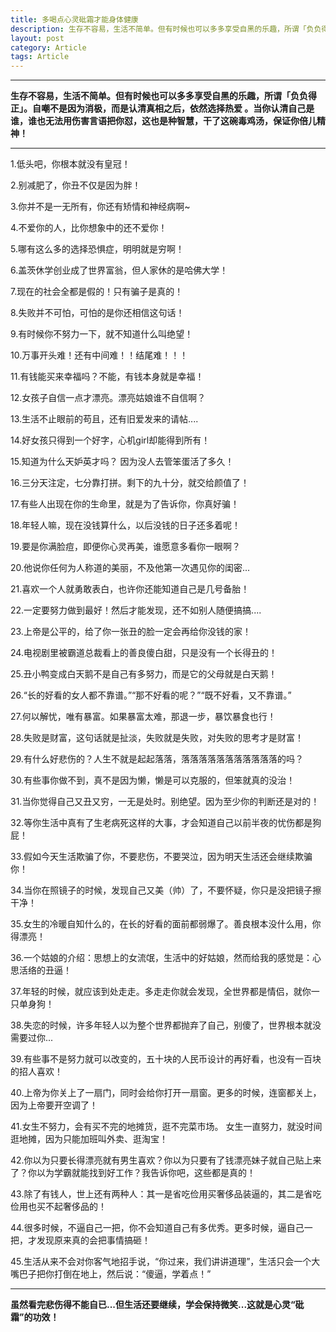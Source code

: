 ```yaml
---
title: 多喝点心灵砒霜才能身体健康
description: 生存不容易，生活不简单。但有时候也可以多多享受自黑的乐趣，所谓「负负得正」。自嘲不是因为消极，而是认清真相之后，依然选择热爱 。当你认清自己是谁，谁也无法用伤害言语把你怼，这也是种智慧，干了这碗毒鸡汤，保证你倍儿精神.....
layout: post
category: Article
tags: Article
---
```


-----

**生存不容易，生活不简单。但有时候也可以多多享受自黑的乐趣，所谓「负负得正」。自嘲不是因为消极，而是认清真相之后，依然选择热爱 。当你认清自己是谁，谁也无法用伤害言语把你怼，这也是种智慧，干了这碗毒鸡汤，保证你倍儿精神！**

-----

1.低头吧，你根本就没有皇冠！

2.别减肥了，你丑不仅是因为胖！

3.你并不是一无所有，你还有矫情和神经病啊~

4.不爱你的人，比你想象中的还不爱你！

5.哪有这么多的选择恐惧症，明明就是穷啊！

6.盖茨休学创业成了世界富翁，但人家休的是哈佛大学！

7.现在的社会全都是假的！只有骗子是真的！

8.失败并不可怕，可怕的是你还相信这句话！

9.有时候你不努力一下，就不知道什么叫绝望！

10.万事开头难！还有中间难！！结尾难！！！

11.有钱能买来幸福吗？不能，有钱本身就是幸福！

12.女孩子自信一点才漂亮。漂亮姑娘谁不自信啊？

13.生活不止眼前的苟且，还有旧爱发来的请帖....

14.好女孩只得到一个好字，心机girl却能得到所有！

15.知道为什么天妒英才吗？ 因为没人去管笨蛋活了多久！

16.三分天注定，七分靠打拼。剩下的九十分，就交给颜值了！

17.有些人出现在你的生命里，就是为了告诉你，你真好骗！

18.年轻人嘛，现在没钱算什么，以后没钱的日子还多着呢！

19.要是你满脸痘，即便你心灵再美，谁愿意多看你一眼啊？

20.他说你任何为人称道的美丽，不及他第一次遇见你的闺密...

21.喜欢一个人就勇敢表白，也许你还能知道自己是几号备胎！

22.一定要努力做到最好！然后才能发现，还不如别人随便搞搞....

23.上帝是公平的，给了你一张丑的脸一定会再给你没钱的家！

24.电视剧里被霸道总裁看上的善良傻白甜，只是没有一个长得丑的！

25.丑小鸭变成白天鹅不是自己有多努力，而是它的父母就是白天鹅！

26.“长的好看的女人都不靠谱。”“那不好看的呢？”“既不好看，又不靠谱。”

27.何以解忧，唯有暴富。如果暴富太难，那退一步，暴饮暴食也行！

28.失败是财富，这句话就是扯淡，失败就是失败，对失败的思考才是财富！

29.有什么好悲伤的？人生不就是起起落落，落落落落落落落落落落落的吗？

30.有些事你做不到，真不是因为懒，懒是可以克服的，但笨就真的没治！

31.当你觉得自己又丑又穷，一无是处时。别绝望。因为至少你的判断还是对的！

32.等你生活中真有了生老病死这样的大事，才会知道自己以前半夜的忧伤都是狗屁！

33.假如今天生活欺骗了你，不要悲伤，不要哭泣，因为明天生活还会继续欺骗你！

34.当你在照镜子的时候，发现自己又美（帅）了，不要怀疑，你只是没把镜子擦干净！

35.女生的冷暖自知什么的，在长的好看的面前都弱爆了。善良根本没什么用，你得漂亮！

36.一个姑娘的介绍：思想上的女流氓，生活中的好姑娘，然而给我的感觉是：心思活络的丑逼！

37.年轻的时候，就应该到处走走。多走走你就会发现，全世界都是情侣，就你一只单身狗！

38.失恋的时候，许多年轻人以为整个世界都抛弃了自己，别傻了，世界根本就没需要过你...

39.有些事不是努力就可以改变的，五十块的人民币设计的再好看，也没有一百块的招人喜欢！

40.上帝为你关上了一扇门，同时会给你打开一扇窗。更多的时候，连窗都关上，因为上帝要开空调了！

41.女生不努力，会有买不完的地摊货，逛不完菜市场。 女生一直努力，就没时间逛地摊，因为只能加班叫外卖、逛淘宝！

42.你以为只要长得漂亮就有男生喜欢？你以为只要有了钱漂亮妹子就自己贴上来了？你以为学霸就能找到好工作？我告诉你吧，这些都是真的！

43.除了有钱人，世上还有两种人：其一是省吃俭用买奢侈品装逼的，其二是省吃俭用也买不起奢侈品的！

44.很多时候，不逼自己一把，你不会知道自己有多优秀。更多时候，逼自己一把，才发现原来真的会把事情搞砸！

45.生活从来不会对你客气地招手说，“你过来，我们讲讲道理”，生活只会一个大嘴巴子把你打倒在地上，然后说：“傻逼，学着点！”

-----

**虽然看完悲伤得不能自已...但生活还要继续，学会保持微笑...这就是心灵“砒霜”的功效！**
